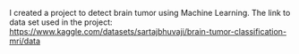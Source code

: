 I created a project to detect brain tumor using Machine Learning.
The link to data set used in the project: https://www.kaggle.com/datasets/sartajbhuvaji/brain-tumor-classification-mri/data
